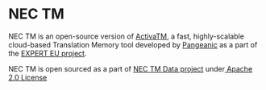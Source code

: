 # NEC TM
NEC TM is an open-source version of [ActivaTM](https://www.pangeanic.com/translation-technology/activatm/http:// "ActivaTM"), a fast, highly-scalable cloud-based Translation Memory tool developed by [Pangeanic](https://www.pangeanic.com/ "Pangeanic") as a part of the [EXPERT EU project](http://expert-itn.eu/ "EXPERT EU project").

NEC TM is open sourced as a part of [NEC TM Data project](https://www.nec-tm.eu/ "NEC TM Data project") under[ Apache 2.0 License](https://www.apache.org/licenses/LICENSE-2.0 " Apache 2.0 License")
